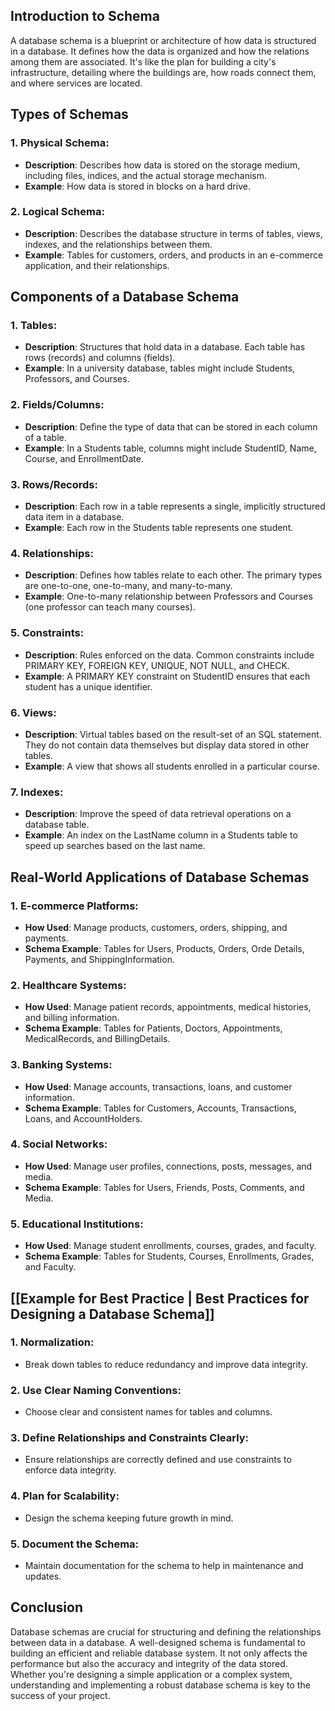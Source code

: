 ## Introduction to Schema

A database schema is a blueprint or architecture of how data is structured in a database. It defines how the data is organized and how the relations among them are associated. It's like the plan for building a city's infrastructure, detailing where the buildings are, how roads connect them, and where services are located.

## Types of Schemas

### 1. **Physical Schema**:
- **Description**: Describes how data is stored on the storage medium, including files, indices, and the actual storage mechanism.
- **Example**: How data is stored in blocks on a hard drive.

### 2. **Logical Schema**:
- **Description**: Describes the database structure in terms of tables, views, indexes, and the relationships between them.
- **Example**: Tables for customers, orders, and products in an e-commerce application, and their relationships.

## Components of a Database Schema

### 1. **Tables**:
- **Description**: Structures that hold data in a database. Each table has rows (records) and columns (fields).
- **Example**: In a university database, tables might include Students, Professors, and Courses.

### 2. **Fields/Columns**:
- **Description**: Define the type of data that can be stored in each column of a table.
- **Example**: In a Students table, columns might include StudentID, Name, Course, and EnrollmentDate.

### 3. **Rows/Records**:
- **Description**: Each row in a table represents a single, implicitly structured data item in a database.
- **Example**: Each row in the Students table represents one student.

### 4. **Relationships**:
- **Description**: Defines how tables relate to each other. The primary types are one-to-one, one-to-many, and many-to-many.
- **Example**: One-to-many relationship between Professors and Courses (one professor can teach many courses).

### 5. **Constraints**:
- **Description**: Rules enforced on the data. Common constraints include PRIMARY KEY, FOREIGN KEY, UNIQUE, NOT NULL, and CHECK.
- **Example**: A PRIMARY KEY constraint on StudentID ensures that each student has a unique identifier.

### 6. **Views**:
- **Description**: Virtual tables based on the result-set of an SQL statement. They do not contain data themselves but display data stored in other tables.
- **Example**: A view that shows all students enrolled in a particular course.

### 7. **Indexes**:
- **Description**: Improve the speed of data retrieval operations on a database table.
- **Example**: An index on the LastName column in a Students table to speed up searches based on the last name.

## Real-World Applications of Database Schemas

### 1. **E-commerce Platforms**:
- **How Used**: Manage products, customers, orders, shipping, and payments.
- **Schema Example**: Tables for Users, Products, Orders, Orde Details, Payments, and ShippingInformation.

### 2. **Healthcare Systems**:
- **How Used**: Manage patient records, appointments, medical histories, and billing information.
- **Schema Example**: Tables for Patients, Doctors, Appointments, MedicalRecords, and BillingDetails.

### 3. **Banking Systems**:
- **How Used**: Manage accounts, transactions, loans, and customer information.
- **Schema Example**: Tables for Customers, Accounts, Transactions, Loans, and AccountHolders.

### 4. **Social Networks**:
- **How Used**: Manage user profiles, connections, posts, messages, and media.
- **Schema Example**: Tables for Users, Friends, Posts, Comments, and Media.

### 5. **Educational Institutions**:
- **How Used**: Manage student enrollments, courses, grades, and faculty.
- **Schema Example**: Tables for Students, Courses, Enrollments, Grades, and Faculty.

## [[Example for Best Practice | Best Practices for Designing a Database Schema]]

### 1. **Normalization**:
- Break down tables to reduce redundancy and improve data integrity.

### 2. **Use Clear Naming Conventions**:
- Choose clear and consistent names for tables and columns.

### 3. **Define Relationships and Constraints Clearly**:
- Ensure relationships are correctly defined and use constraints to enforce data integrity.

### 4. **Plan for Scalability**:
- Design the schema keeping future growth in mind.

### 5. **Document the Schema**:
- Maintain documentation for the schema to help in maintenance and updates.

## Conclusion

Database schemas are crucial for structuring and defining the relationships between data in a database. A well-designed schema is fundamental to building an efficient and reliable database system. It not only affects the performance but also the accuracy and integrity of the data stored. Whether you're designing a simple application or a complex system, understanding and implementing a robust database schema is key to the success of your project.